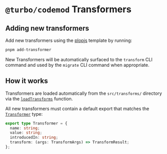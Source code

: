 # `@turbo/codemod` Transformers

## Adding new transformers

Add new transformers using the [plopjs](https://github.com/plopjs/plop) template by running:

```bash
pnpm add-transformer
```

New Transformers will be automatically surfaced to the `transform` CLI command and used by the `migrate` CLI command when appropriate.

## How it works

Transformers are loaded automatically from the `src/transforms/` directory via the [`loadTransforms`](../utils/loadTransforms.ts) function.

All new transformers must contain a default export that matches the [`Transformer`](../types.ts) type:

```ts
export type Transformer = {
  name: string;
  value: string;
  introducedIn: string;
  transform: (args: TransformArgs) => TransformResult;
};
```
